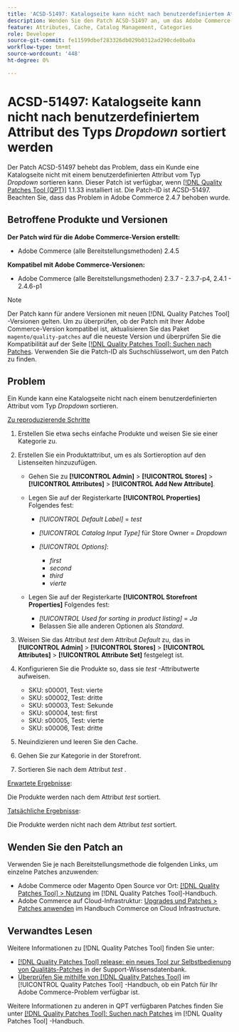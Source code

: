 ```yaml
---
title: 'ACSD-51497: Katalogseite kann nicht nach benutzerdefiniertem Attribut des Typs Dropdown sortiert werden.'
description: Wenden Sie den Patch ACSD-51497 an, um das Adobe Commerce-Problem zu beheben, bei dem ein Kunde eine Katalogseite nicht nach einem benutzerdefinierten Attribut des Typs Dropdown sortieren kann.
feature: Attributes, Cache, Catalog Management, Categories
role: Developer
source-git-commit: fe11599dbef283326db029b0312ad290cde0ba0a
workflow-type: tm+mt
source-wordcount: '448'
ht-degree: 0%

---
```


# ACSD-51497: Katalogseite kann nicht nach benutzerdefiniertem Attribut des Typs *Dropdown* sortiert werden

Der Patch ACSD-51497 behebt das Problem, dass ein Kunde eine Katalogseite nicht mit einem benutzerdefinierten Attribut vom Typ *Dropdown* sortieren kann. Dieser Patch ist verfügbar, wenn [[!DNL Quality Patches Tool (QPT)]](https://experienceleague.adobe.com/en/docs/commerce-knowledge-base/kb/announcements/commerce-announcements/magento-quality-patches-released-new-tool-to-self-serve-quality-patches) 1.1.33 installiert ist. Die Patch-ID ist ACSD-51497. Beachten Sie, dass das Problem in Adobe Commerce 2.4.7 behoben wurde.

## Betroffene Produkte und Versionen

**Der Patch wird für die Adobe Commerce-Version erstellt:**

* Adobe Commerce (alle Bereitstellungsmethoden) 2.4.5

**Kompatibel mit Adobe Commerce-Versionen:**

* Adobe Commerce (alle Bereitstellungsmethoden) 2.3.7 - 2.3.7-p4, 2.4.1 - 2.4.6-p1

>[!NOTE]
>
>Der Patch kann für andere Versionen mit neuen [!DNL Quality Patches Tool] -Versionen gelten. Um zu überprüfen, ob der Patch mit Ihrer Adobe Commerce-Version kompatibel ist, aktualisieren Sie das Paket `magento/quality-patches` auf die neueste Version und überprüfen Sie die Kompatibilität auf der Seite [[!DNL Quality Patches Tool]: Suchen nach Patches](https://experienceleague.adobe.com/tools/commerce-quality-patches/index.html). Verwenden Sie die Patch-ID als Suchschlüsselwort, um den Patch zu finden.

## Problem

Ein Kunde kann eine Katalogseite nicht nach einem benutzerdefinierten Attribut vom Typ *Dropdown* sortieren.

<u>Zu reproduzierende Schritte</u>

1. Erstellen Sie etwa sechs einfache Produkte und weisen Sie sie einer Kategorie zu.
1. Erstellen Sie ein Produktattribut, um es als Sortieroption auf den Listenseiten hinzuzufügen.

   * Gehen Sie zu **[!UICONTROL Admin]** > **[!UICONTROL Stores]** > **[!UICONTROL Attributes]** > **[!UICONTROL Add New Attribute]**.
   * Legen Sie auf der Registerkarte **[!UICONTROL Properties]** Folgendes fest:

      * *[!UICONTROL Default Label]* = *test*
      * *[!UICONTROL Catalog Input Type]* für Store Owner = *Dropdown*
      * *[!UICONTROL Options]*:

         * *first*
         * *second*
         * *third*
         * *vierte*

   * Legen Sie auf der Registerkarte **[!UICONTROL Storefront Properties]** Folgendes fest:

      * *[!UICONTROL Used for sorting in product listing]* = *Ja*
      * Belassen Sie alle anderen Optionen als *Standard*.

1. Weisen Sie das Attribut *test* dem Attribut *Default* zu, das in **[!UICONTROL Admin]** > **[!UICONTROL Stores]** > **[!UICONTROL Attributes]** > **[!UICONTROL Attribute Set]** festgelegt ist.
1. Konfigurieren Sie die Produkte so, dass sie *test* -Attributwerte aufweisen.

   * SKU: s00001, Test: vierte
   * SKU: s00002, Test: dritte
   * SKU: s00003, Test: Sekunde
   * SKU: s00004, test: first
   * SKU: s00005, Test: vierte
   * SKU: s00006, Test: dritte

1. Neuindizieren und leeren Sie den Cache.
1. Gehen Sie zur Kategorie in der Storefront.
1. Sortieren Sie nach dem Attribut *test* .

<u>Erwartete Ergebnisse</u>:

Die Produkte werden nach dem Attribut *test* sortiert.

<u>Tatsächliche Ergebnisse</u>:

Die Produkte werden nicht nach dem Attribut *test* sortiert.

## Wenden Sie den Patch an

Verwenden Sie je nach Bereitstellungsmethode die folgenden Links, um einzelne Patches anzuwenden:

* Adobe Commerce oder Magento Open Source vor Ort: [[!DNL Quality Patches Tool] > Nutzung](/help/tools/quality-patches-tool/usage.md) im [!DNL Quality Patches Tool]-Handbuch.
* Adobe Commerce auf Cloud-Infrastruktur: [Upgrades und Patches > Patches anwenden](https://experienceleague.adobe.com/docs/commerce-cloud-service/user-guide/develop/upgrade/apply-patches.html) im Handbuch Commerce on Cloud Infrastructure.

## Verwandtes Lesen

Weitere Informationen zu [!DNL Quality Patches Tool] finden Sie unter:

* [[!DNL Quality Patches Tool] release: ein neues Tool zur Selbstbedienung von Qualitäts-Patches](https://experienceleague.adobe.com/en/docs/commerce-knowledge-base/kb/announcements/commerce-announcements/magento-quality-patches-released-new-tool-to-self-serve-quality-patches) in der Support-Wissensdatenbank.
* [Überprüfen Sie mithilfe von  [!DNL Quality Patches Tool]](/help/tools/quality-patches-tool/patches-available-in-qpt/check-patch-for-magento-issue-with-magento-quality-patches.md) im [!UICONTROL Quality Patches Tool] -Handbuch, ob ein Patch für Ihr Adobe Commerce-Problem verfügbar ist.


Weitere Informationen zu anderen in QPT verfügbaren Patches finden Sie unter [[!DNL Quality Patches Tool]: Suchen nach Patches](https://experienceleague.adobe.com/tools/commerce-quality-patches/index.html) im [!DNL Quality Patches Tool] -Handbuch.
